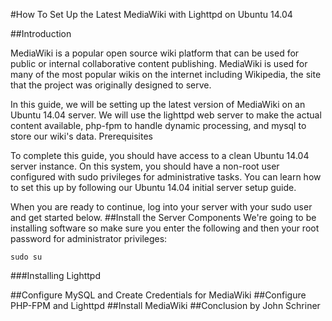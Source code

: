 #How To Set Up the Latest MediaWiki with Lighttpd on Ubuntu 14.04

##Introduction

MediaWiki is a popular open source wiki platform that can be used for public or internal collaborative content publishing. MediaWiki is used for many of the most popular wikis on the internet including Wikipedia, the site that the project was originally designed to serve.

In this guide, we will be setting up the latest version of MediaWiki on an Ubuntu 14.04 server. We will use the lighttpd web server to make the actual content available, php-fpm to handle dynamic processing, and mysql to store our wiki's data.
Prerequisites


To complete this guide, you should have access to a clean Ubuntu 14.04 server instance. On this system, you should have a non-root user configured with sudo privileges for administrative tasks. You can learn how to set this up by following our Ubuntu 14.04 initial server setup guide.

When you are ready to continue, log into your server with your sudo user and get started below.
##Install the Server Components
We're going to be installing software so make sure you enter the following and then your root password for administrator privileges:

    sudo su

###Installing Lighttpd

##Configure MySQL and Create Credentials for MediaWiki
##Configure PHP-FPM and Lighttpd
##Install MediaWiki
##Conclusion
              by John Schriner
